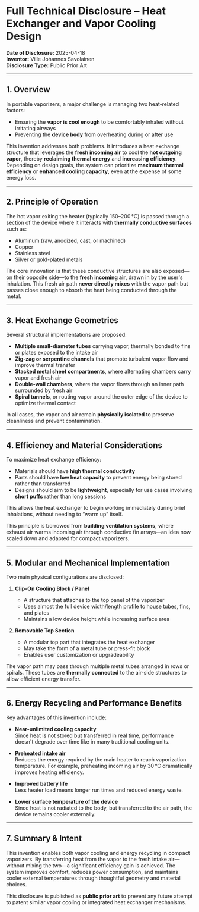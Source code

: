 # Full Technical Disclosure – Heat Exchanger and Vapor Cooling Design

**Date of Disclosure:** 2025-04-18  
**Inventor:** Ville Johannes Savolainen  
**Disclosure Type:** Public Prior Art

---

## 1. Overview

In portable vaporizers, a major challenge is managing two heat-related factors:
- Ensuring the **vapor is cool enough** to be comfortably inhaled without irritating airways
- Preventing the **device body** from overheating during or after use

This invention addresses both problems. It introduces a heat exchange structure that leverages the **fresh incoming air** to cool the **hot outgoing vapor**, thereby **reclaiming thermal energy** and **increasing efficiency**. Depending on design goals, the system can prioritize **maximum thermal efficiency** or **enhanced cooling capacity**, even at the expense of some energy loss.

---

## 2. Principle of Operation

The hot vapor exiting the heater (typically 150–200 °C) is passed through a section of the device where it interacts with **thermally conductive surfaces** such as:
- Aluminum (raw, anodized, cast, or machined)
- Copper
- Stainless steel
- Silver or gold-plated metals

The core innovation is that these conductive structures are also exposed—on their opposite side—to the **fresh incoming air**, drawn in by the user's inhalation. This fresh air path **never directly mixes** with the vapor path but passes close enough to absorb the heat being conducted through the metal.

---

## 3. Heat Exchange Geometries

Several structural implementations are proposed:

- **Multiple small-diameter tubes** carrying vapor, thermally bonded to fins or plates exposed to the intake air
- **Zig-zag or serpentine channels** that promote turbulent vapor flow and improve thermal transfer
- **Stacked metal sheet compartments**, where alternating chambers carry vapor and fresh air
- **Double-wall chambers**, where the vapor flows through an inner path surrounded by fresh air
- **Spiral tunnels**, or routing vapor around the outer edge of the device to optimize thermal contact

In all cases, the vapor and air remain **physically isolated** to preserve cleanliness and prevent contamination.

---

## 4. Efficiency and Material Considerations

To maximize heat exchange efficiency:
- Materials should have **high thermal conductivity**
- Parts should have **low heat capacity** to prevent energy being stored rather than transferred
- Designs should aim to be **lightweight**, especially for use cases involving **short puffs** rather than long sessions

This allows the heat exchanger to begin working immediately during brief inhalations, without needing to “warm up” itself.

This principle is borrowed from **building ventilation systems**, where exhaust air warms incoming air through conductive fin arrays—an idea now scaled down and adapted for compact vaporizers.

---

## 5. Modular and Mechanical Implementation

Two main physical configurations are disclosed:

1. **Clip-On Cooling Block / Panel**
   - A structure that attaches to the top panel of the vaporizer
   - Uses almost the full device width/length profile to house tubes, fins, and plates
   - Maintains a low device height while increasing surface area

2. **Removable Top Section**
   - A modular top part that integrates the heat exchanger
   - May take the form of a metal tube or press-fit block
   - Enables user customization or upgradeability

The vapor path may pass through multiple metal tubes arranged in rows or spirals. These tubes are **thermally connected** to the air-side structures to allow efficient energy transfer.

---

## 6. Energy Recycling and Performance Benefits

Key advantages of this invention include:

- **Near-unlimited cooling capacity**  
  Since heat is not stored but transferred in real time, performance doesn't degrade over time like in many traditional cooling units.

- **Preheated intake air**  
  Reduces the energy required by the main heater to reach vaporization temperature. For example, preheating incoming air by 30 °C dramatically improves heating efficiency.

- **Improved battery life**  
  Less heater load means longer run times and reduced energy waste.

- **Lower surface temperature of the device**  
  Since heat is not radiated to the body, but transferred to the air path, the device remains cooler externally.

---

## 7. Summary & Intent

This invention enables both vapor cooling and energy recycling in compact vaporizers. By transferring heat from the vapor to the fresh intake air—without mixing the two—a significant efficiency gain is achieved. The system improves comfort, reduces power consumption, and maintains cooler external temperatures through thoughtful geometry and material choices.

This disclosure is published as **public prior art** to prevent any future attempt to patent similar vapor cooling or integrated heat exchanger mechanisms.
